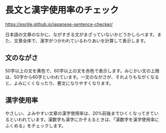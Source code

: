 # 長文と漢字使用率のチェック

https://esrille.github.io/japanese-sentence-checker/

日本語の文章のなかに、ながすぎる文がまざっていないかどうかしらべます。また、文章全体で、漢字がつかわれているわりあいを計算して表示します。

## 文のながさ

50字以上の文を黄色で、60字以上の文を赤色で表示します。みじかい文の上限は、50字から60字といわれています。一文のながさが、それよりもながくなると、よみにくくなったり、悪文になりやすくなります。

## 漢字使用率

やさしい、よみやすい文章の漢字使用率は、20%前後までひくくなってきているといわれています。漢数字も漢字にかぞえるときは、「漢数字を漢字使用率にふくめる」をチェックします。
